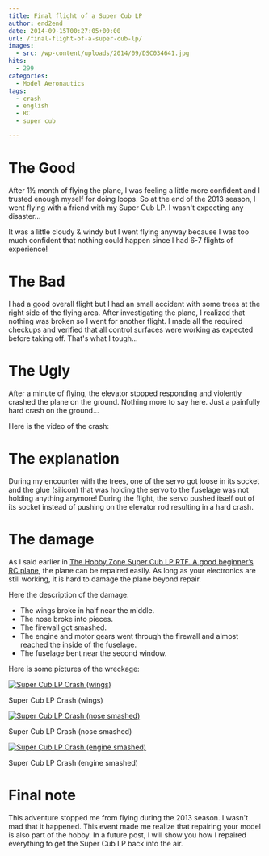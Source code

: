 ```yaml
---
title: Final flight of a Super Cub LP
author: end2end
date: 2014-09-15T00:27:05+00:00
url: /final-flight-of-a-super-cub-lp/
images:
  - src: /wp-content/uploads/2014/09/DSC034641.jpg
hits:
  - 299
categories:
  - Model Aeronautics
tags:
  - crash
  - english
  - RC
  - super cub

---
```

# The Good

After 1½ month of flying the plane, I was feeling a little more confident and I trusted enough myself for doing loops.  So at the end of the 2013 season, I went flying with a friend with my Super Cub LP. I wasn't expecting any disaster...  

It was a little cloudy & windy but I went flying anyway because I was too much confident that nothing could happen since I had 6-7 flights of experience!<br /> 

# The Bad

I had a good overall flight but I had an small accident with some trees at the right side of the flying area. After investigating the plane, I realized that nothing was broken so I went for another flight. I made all the required checkups and verified that all control surfaces were working as expected before taking off. That's what I tough...

# The Ugly

After a minute of flying, the elevator stopped responding and violently crashed the plane on the ground. Nothing more to say here. Just a painfully hard crash on the ground...

Here is the video of the crash:



# The explanation

During my encounter with the trees, one of the servo got loose in its socket and the glue (silicon) that was holding the servo to the fuselage was not holding anything anymore! During the flight, the servo pushed itself out of its socket instead of pushing on the elevator rod resulting in a hard crash.

# The damage

As I said earlier in [The Hobby Zone Super Cub LP RTF. A good beginner’s RC plane](/the-hobby-zone-super-cub-lp-rtf-a-good-beginners-rc-plane/), the plane can be repaired easily. As long as your electronics are still working, it is hard to damage the plane beyond repair.

Here the description of the damage:

  * The wings broke in half near the middle.
  * The nose broke into pieces.
  * The firewall got smashed.
  * The engine and motor gears went through the firewall and almost reached the inside of the fuselage.
  * The fuselage bent near the second window.

Here is some pictures of the wreckage:

[![Super Cub LP Crash (wings)](/wp-content/uploads/2014/09/DSC034641.jpg)](/wp-content/uploads/2014/09/DSC034641.jpg)

Super Cub LP Crash (wings)

[![Super Cub LP Crash (nose smashed)](/wp-content/uploads/2014/09/DSC03466.jpg)](/wp-content/uploads/2014/09/DSC03466.jpg)

Super Cub LP Crash (nose smashed)

[![Super Cub LP Crash (engine smashed)](/wp-content/uploads/2014/09/DSC03468.jpg)](/wp-content/uploads/2014/09/DSC03468.jpg)

Super Cub LP Crash (engine smashed)

# Final note

This adventure stopped me from flying during the 2013 season. I wasn't mad that it happened. This event made me realize that repairing your model is also part of the hobby. In a future post, I will show you how I repaired everything to get the Super Cub LP back into the air.
